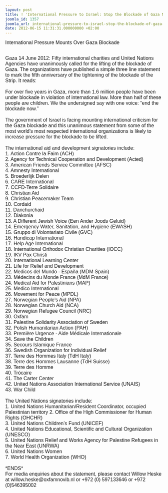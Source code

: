 ```yaml
---
layout: post
title: ! 'International Pressure to Israel: Stop the Blockade of Gaza NOW'
joomla_id: 1357
joomla_url: international-pressure-to-israel-stop-the-blockade-of-gaza-now
date: 2012-06-15 11:31:31.000000000 +02:00
---
```

<p data-ft="{"><span style="font-size: 12pt;"><span style="font-family: arial,helvetica,sans-serif;"><span data-ft="{">International Pressure Mounts Over Gaza Blockade</span></span></span></p>
<p data-ft="{"><span style="font-size: 12pt;"><span style="font-family: arial,helvetica,sans-serif;"><span data-ft="{"><br /> Gaza 14 June 2012: Fifty international charities and United Nations  Agencies have unanimously called for the lifting of the blockade of  Gaza. The organizations have published a simple three line statement to  mark the fifth anniversary of the tightening of the blockade of the  Strip. It reads:<br /> <br /> For over five years in Gaza, more than 1.6  million people have been under blockade in violation of international  law. More than half of these people are children. We the undersigned say  with one voice: “end the blockade now.”<br /> <br /> The government of  Israel is facing mounting international criticism for the Gaza blockade  and this unanimous statement from some of the most world’s most  respected international organizations is likely to increase pressure for  the blockade to be lifted.<br /> <br /> The international aid and development signatories include:<br /> 1.    Action Contre la Faim (ACH)<br /> 2.    Agency for Technical Cooperation and Development  (Acted)<br /> 3.    American Friends Service Committee (AFSC)<br /> 4.    Amnesty International<br /> 5.    Broederlijk Delen<br /> 6.    CARE International<br /> 7.    CCFD-Terre Solidaire<br /> 8.    Christian Aid<br /> 9.    Christian Peacemaker Team<br /> 10.  Cordaid<br /> 11.  Danchurchaid<br /> 12.  Diakonia<br /> 13.  A Different Jewish Voice (Een Ander Joods Geluid)<br /> 14.  Emergency Water, Sanitation, and Hygiene (EWASH)<br /> 15.  Gruppo di Volontariato Civile (GVC)<br /> 16.  Handicap International<br /> 17.  Help Age International<br /> 18.  International Orthodox Christian Charities (IOCC)<br /> 19.  IKV  Pax Christi<br /> 20.  International Learning Center<br /> 21.  Life for Relief and Development<br /> 22.  Medicos del Mundo - España (MDM Spain)<br /> 23.  Médecins du Monde France (MdM France)<br /> 24.  Medical Aid for Palestinians (MAP)<br /> 25.  Medico International<br /> 26.  Movement for Peace (MPDL)<br /> 27.  Norwegian People’s Aid (NPA)<br /> 28.  Norwegian Church Aid (NCA)<br /> 29.  Norwegian Refugee Council (NRC)<br /> 30.  Oxfam<br /> 31.  Palestine Solidarity Association of Sweden<br /> 32.  Polish Humanitarian Action (PAH)<br /> 33.  Première Urgence - Aide Médicale Internationale<br /> 34.  Save the Children<br /> 35.  Secours Islamique France<br /> 36.  Swedish Organization for Individual Relief<br /> 37.  Terre des Hommes Italy (TdH Italy)<br /> 38.  Terre des Hommes Lausanne (TdH Suisse)<br /> 39.  Terre des Homme<br /> 40.  Trócaire<br /> 41.  The Carter Center<br /> 42.  United Nations Association International Service (UNAIS)<br /> 43.  War Child<br /> <br /> The United Nations signatories include:<br /> 1.    United Nations Humanitarian/Resident Coordinator, occupied  Palestinian territory 2.    Office of the High Commissioner for Human  Rights (OHCHR)<br /> 3.    United Nations Children’s Fund (UNICEF)<br /> 4.    United Nations Educational, Scientific and Cultural Organization (UNESCO)<br /> 5.    United Nations Relief and Works Agency for Palestine Refugees in the Near East (UNRWA)<br /> 6.    United Nations Women<br /> 7.    World Health Organization (WHO)<br /> <br /> *ENDS*<br /> For media enquiries about the statement, please contact Willow Heske at  willow.heske@oxfamnovib.nl or +972 (0) 597133646 or +972 (0)546395002</span></span></span></p>
